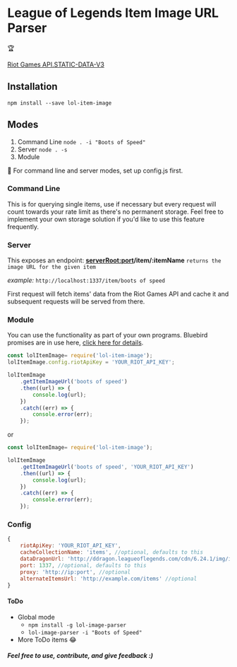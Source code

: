 # League of Legends Item Image URL Parser

:trophy:

[Riot Games API.STATIC-DATA-V3](https://developer.riotgames.com/api-methods/#static-data-v3/GET_getItemList)

## Installation
`npm install --save lol-item-image`

## Modes
1. Command Line `node . -i "Boots of Speed"`
2. Server `node . -s`
3. Module

:rotating_light: For command line and server modes, set up config.js first.

### Command Line
This is for querying single items, use if necessary but every request will count towards your rate limit as there's no permanent storage.
Feel free to implement your own storage solution if you'd like to use this feature frequently.

### Server
This exposes an endpoint:
**<serverRoot:port>/item/:itemName** `returns the image URL for the given item`

*example:* `http://localhost:1337/item/boots of speed`

First request will fetch items' data from the Riot Games API and cache it and subsequent requests will be served from there.

### Module
You can use the functionality as part of your own programs.
Bluebird promises are in use here, [click here for details](http://bluebirdjs.com/docs/getting-started.html).

```javascript
const lolItemImage= require('lol-item-image');
lolItemImage.config.riotApiKey = 'YOUR_RIOT_API_KEY';

lolItemImage
    .getItemImageUrl('boots of speed')
    .then((url) => {
        console.log(url);
    })
    .catch((err) => {
        console.error(err);
    });
```
or
```javascript
const lolItemImage= require('lol-item-image');

lolItemImage
    .getItemImageUrl('boots of speed', 'YOUR_RIOT_API_KEY')
    .then((url) => {
        console.log(url);
    })
    .catch((err) => {
        console.error(err);
    });
```

### Config
```javascript
{
    riotApiKey: 'YOUR_RIOT_API_KEY',
    cacheCollectionName: 'items', //optional, defaults to this
    dataDragonUrl: 'http://ddragon.leagueoflegends.com/cdn/6.24.1/img/item', //optional, defaults to this URL
    port: 1337, //optional, defaults to this
    proxy: 'http://ip:port', //optional
    alternateItemsUrl: 'http://example.com/items' //optional
}
```

#### ToDo
* Global mode
    * `npm install -g lol-image-parser`
    * `lol-image-parser -i "Boots of Speed"`
* More ToDo items :joy:

##### Feel free to use, contribute, and give feedback :)
